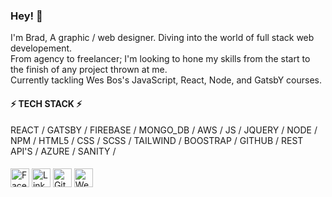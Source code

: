 ### Hey! 👋

I'm Brad, A graphic / web designer. Diving into the world of full stack web developement.\
From agency to freelancer; I'm looking to hone my skills from the start to the finish of any project thrown at me.\
Currently tackling Wes Bos's JavaScript, React, Node, and GatsbY courses.

#### ⚡ TECH STACK ⚡

REACT / GATSBY / FIREBASE / MONGO_DB / AWS / JS / JQUERY / NODE / NPM / HTML5 / CSS / SCSS / TAILWIND / BOOSTRAP / GITHUB / REST API'S / AZURE / SANITY / 

####

<a href="https://www.facebook.com/brad.thompson.543792" target="_blank"><img src="https://raw.githubusercontent.com/arturssmirnovs/arturssmirnovs/master/fb.png" alt="Facebook" width="30"></a>
<a href="https://www.linkedin.com/in/brad-thompson-95a88913a/" target="_blank"><img src="https://raw.githubusercontent.com/arturssmirnovs/arturssmirnovs/master/in.png" alt="LinkedIn" width="30"></a>
<a href="https://github.com/Bisrad" target="_blank"><img src="https://raw.githubusercontent.com/arturssmirnovs/arturssmirnovs/master/git.png" alt="GitHub" width="30"></a>
<a href="https://bisrad.myportfolio.com/" target="_blank"><img src="https://raw.githubusercontent.com/arturssmirnovs/arturssmirnovs/master/www.png" alt="Website" width="30"></a>

<!--
**Bisrad/Bisrad** is a ✨ _special_ ✨ repository because its `README.md` (this file) appears on your GitHub profile.
